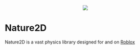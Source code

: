<div align="center">
    <img src="https://github.com/jaipack17/Nature2D/blob/master/Nature2D_LOGO.png?raw=true" />
</div>

# Nature2D

Nature2D is a vast physics library designed for and on [Roblox](https://www.roblox.com/)
